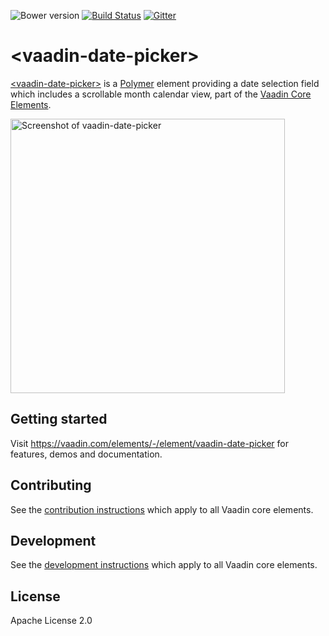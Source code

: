 ![Bower version](https://img.shields.io/bower/v/vaadin-date-picker.svg) [![Build Status](https://travis-ci.org/vaadin/vaadin-date-picker.svg?branch=master)](https://travis-ci.org/vaadin/vaadin-date-picker)
[![Gitter](https://badges.gitter.im/Join%20Chat.svg)](https://gitter.im/vaadin/vaadin-core-elements?utm_source=badge&utm_medium=badge&utm_campaign=pr-badge)

# &lt;vaadin-date-picker&gt;

[&lt;vaadin-date-picker&gt;](https://vaadin.com/elements/-/element/vaadin-date-picker) is a [Polymer](http://polymer-project.org) element providing a date selection field which includes a scrollable month calendar view, part of the [Vaadin Core Elements](https://vaadin.com/elements).

[<img src="https://raw.githubusercontent.com/vaadin/vaadin-date-picker/master/screenshot.png" width="439" alt="Screenshot of vaadin-date-picker" />](https://vaadin.com/elements/-/element/vaadin-date-picker)

## Getting started

Visit https://vaadin.com/elements/-/element/vaadin-date-picker for features, demos and documentation.

## Contributing

See the [contribution instructions](https://github.com/vaadin/vaadin-core-elements#contributing) which apply to all Vaadin core elements.

## Development

See the [development instructions](https://github.com/vaadin/vaadin-core-elements#development) which apply to all Vaadin core elements.

## License

Apache License 2.0

